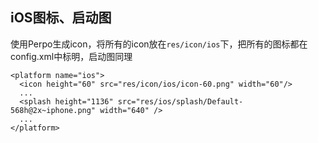 ## iOS图标、启动图
使用Perpo生成icon，将所有的icon放在`res/icon/ios`下，把所有的图标都在config.xml中标明，启动图同理

```
<platform name="ios">
  <icon height="60" src="res/icon/ios/icon-60.png" width="60"/>
  ...
  <splash height="1136" src="res/ios/splash/Default-568h@2x~iphone.png" width="640" />
  ...
</platform>
```


                      